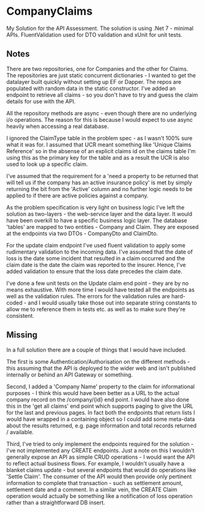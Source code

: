 # CompanyClaims

My Solution for the API Assessment. The solution is using .Net 7 - minimal APIs.  FluentValidation used for DTO validation and xUnit for unit tests.

## Notes

There are two repositories, one for Companies and the other for Claims. The repositories are just static concurrent dictionaries - I wanted to get the datalayer built quickly without setting up EF or Dapper.  The repos are populated with random data in the static constructor.  I've added an endpoint to retrieve all claims - so you don't have to try and guess the claim details for use with the API.

All the repository methods are async - even though there are no underlying i/o operations.  The reason for this is because I would expect to use async heavily when accessing a real database.

I ignored the ClaimType table in the problem spec - as I wasn't 100% sure what it was for.  I assumed that UCR meant something like 'Unique Claims Reference' so in the absense of an explicit claims id on the claims table I'm using this as the primary key for the table and as a result the UCR is also used to look up a specific claim.

I've assumed that the requirement for a 'need a property to be returned that will tell us if the company has an active insurance policy' is met by simply returning the bit from the 'Active' column and no further logic needs to be applied to if there are active policies against a company.

As the problem specification is very light on business logic I've left the solution as two-layers - the web-service layer and the data layer.  It would have been overkill to have a specific business logic layer.  The database 'tables' are mapped to two entities - Company and Claim.  They are exposed at the endpoints via two DTOs - CompanyDto and ClaimDto.

For the update claim endpoint I've used fluent validation to apply some rudimentary validation to the incoming data.  I've assumed that the date of loss is the date some incident that resulted in a claim occurred and the claim date is the date the claim was reported to the insurer.  Hence, I've added validation to ensure that the loss date precedes the claim date.

I've done a few unit tests on the Update claim end point - they are by no means exhaustive.  With more time I would have tested all the endpoints as well as the validation rules.  The errors for the validation rules are hard-coded - and I would usually take those out into separate string constants to allow me to reference them in tests etc. as well as to make sure they're consistent.

## Missing

In a full solution there are a couple of things that I would have included.

The first is some Authentication/Authorisation on the different methods - this assuming that the API is deployed to the wider web and isn't published internally or behind an API Gateway or something.

Second, I added a 'Company Name' property to the claim for informational purposes - I think this would have been better as a URL to the actual company record on the /company/{id} end point.  I would have also done this in the 'get all claims' end point which supports paging to give the URL for the last and previous pages.  In fact both the endpoints that return lists I would have wrapped in a containing object so I could add some meta-data about the results returned, e.g. page information and total records returned / available.

Third, I've tried to only implement the endpoints required for the solution - I've not implemented any CREATE endpoints.  Just a note on this I wouldn't generally expose an API as simple CRUD operations - I would want the API to reflect actual business flows.  For example, I wouldn't usually have a blanket claims update - but several endpoints that would do operations like 'Settle Claim'.  The consumer of the API would then provide only pertinent information to complete that transaction - such as settlement amount, settlement date and a comment.  In a similar vein, the CREATE Claim operation would actually be something like a notification of loss operation rather than a straightforward DB insert.
